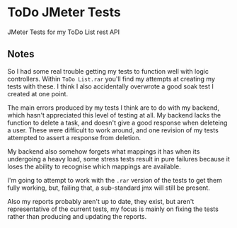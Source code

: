 
# ToDo JMeter Tests

JMeter Tests for my ToDo List rest API


## Notes

So I had some real trouble getting my tests to function well with logic controllers.
Within `ToDo List.rar` you'll find my attempts at creating my tests with these.
I think I also accidentally overwrote a good soak test I created at one point.

The main errors produced by my tests I think are to do with my backend, which hasn't appreciated this level of testing at all.
My backend lacks the function to delete a task, and doesn't give a good response when deleteing a user. 
These were difficult to work around, and one revision of my tests attempted to assert a response from deletion.

My backend also somehow forgets what mappings it has when its undergoing a heavy load, 
some stress tests result in pure failures because it loses the ability to recognise which mappings are available.

I'm going to attempt to work with the `.rar` version of the tests to get them fully working, but, failing that, a sub-standard jmx will still be present.

Also my reports probably aren't up to date, they exist, but aren't representative of the current tests, 
my focus is mainly on fixing the tests rather than producing and updating the reports.
